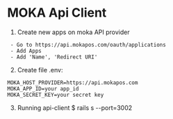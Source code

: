 # MOKA Api Client

1. Create new apps on moka API provider
```
 - Go to https://api.mokapos.com/oauth/applications
 - Add Apps
 - Add 'Name', 'Redirect URI'
```

2. Create file .env:
```
MOKA_HOST_PROVIDER=https://api.mokapos.com
MOKA_APP_ID=your app_id
MOKA_SECRET_KEY=your secret key
```

3. Running api-client $ rails s --port=3002

